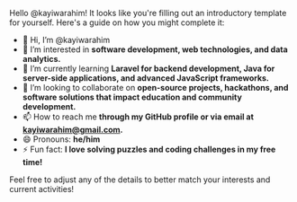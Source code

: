 Hello @kayiwarahim! It looks like you're filling out an introductory template for yourself. Here's a guide on how you might complete it:

- 👋 Hi, I’m @kayiwarahim
- 👀 I’m interested in **software development, web technologies, and data analytics.**
- 🌱 I’m currently learning **Laravel for backend development, Java for server-side applications, and advanced JavaScript frameworks.**
- 💞️ I’m looking to collaborate on **open-source projects, hackathons, and software solutions that impact education and community development.**
- 📫 How to reach me **through my GitHub profile or via email at kayiwarahim@gmail.com.**
- 😄 Pronouns: **he/him**
- ⚡ Fun fact: **I love solving puzzles and coding challenges in my free time!**

Feel free to adjust any of the details to better match your interests and current activities!
